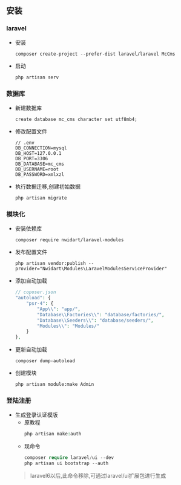 ## 安装 
### laravel
- 安装
    ```
    composer create-project --prefer-dist laravel/laravel McCms
    ```
- 启动
    ```shell
    php artisan serv
    ```
### 数据库
- 新建数据库
    ```mysql
    create database mc_cms character set utf8mb4;
    ```
- 修改配置文件
    ```config
    // .env
    DB_CONNECTION=mysql
    DB_HOST=127.0.0.1
    DB_PORT=3306
    DB_DATABASE=mc_cms
    DB_USERNAME=root
    DB_PASSWORD=xmlxzl
    ```
- 执行数据迁移,创建初始数据
    ```shell
    php artisan migrate
    ```
### 模块化
- 安装依赖库
    ```shell
    composer require nwidart/laravel-modules
    ```
- 发布配置文件
    ```shell
    php artisan vendor:publish --provider="Nwidart\Modules\LaravelModulesServiceProvider"
    ```
- 添加自动加载
    ```php
    // coposer.json
    "autoload": {
        "psr-4": {
            "App\\": "app/",
            "Database\\Factories\\": "database/factories/",
            "Database\\Seeders\\": "database/seeders/",
            "Modules\\": "Modules/"
        }
    },
    ```
- 更新自动加载
    ```shell
    composer dump-autoload
    ```
- 创建模块
    ```shell
    php artisan module:make Admin
    ```
### 登陆注册
- 生成登录认证模版
    - 原教程
        ```php  
        php artisan make:auth
        ```
    - 现命令
        ```php
        composer require laravel/ui --dev
        php artisan ui bootstrap --auth
        ```
    > laravel6以后,此命令移除,可通过laravel/ui扩展包进行生成




